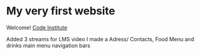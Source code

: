 # My very first website

Welcome! [Code Institute](http://codeinstitute.net)

Added 3 streams for LMS video I made a Adress/ Contacts, Food Menu and drinks main menu navigation bars